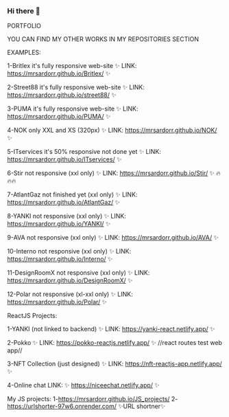 ### Hi there 👋

PORTFOLIO    

YOU CAN FIND MY OTHER WORKS IN MY REPOSITORIES SECTION

EXAMPLES:

1-Britlex it's fully responsive web-site ✨ LINK: https://mrsardorr.github.io/Britlex/ ✨  

2-Street88 it's fully responsive web-site ✨ LINK: https://mrsardorr.github.io/street88/ ✨  

3-PUMA it's fully responsive web-site ✨ LINK: https://mrsardorr.github.io/PUMA/ ✨

4-NOK only XXL and XS (320px) ✨ LINK: https://mrsardorr.github.io/NOK/ ✨

5-ITservices it's 50% responsive not done yet ✨ LINK: https://mrsardorr.github.io/ITservices/ ✨

6-Stir not responsive (xxl only) ✨ LINK: https://mrsardorr.github.io/Stir/  ✨       🔥🔥🔥

7-AtlantGaz not finished yet (xxl only) ✨ LINK: https://mrsardorr.github.io/AtlantGaz/ ✨

8-YANKI not responsive (xxl only) ✨ LINK: https://mrsardorr.github.io/YANKI/ ✨

9-AVA not responsive (xxl only) ✨ LINK: https://mrsardorr.github.io/AVA/ ✨

10-Interno not responsive (xxl only) ✨ LINK: https://mrsardorr.github.io/Interno/ ✨

11-DesignRoomX not responsive (xxl only) ✨ LINK: https://mrsardorr.github.io/DesignRoomX/ ✨

12-Polar not responsive (xl-xxl only) ✨ LINK: https://mrsardorr.github.io/Polar/ ✨

ReactJS Projects:

1-YANKI (not linked to backend) ✨ LINK: https://yanki-react.netlify.app/ ✨

2-Pokko ✨ LINK: https://pokko-reactjs.netlify.app/ ✨  //react routes test web app//

3-NFT Collection (just designed) ✨ LINK: https://nft-reactjs-app.netlify.app/ ✨  

4-Online chat LINK: ✨ https://niceechat.netlify.app/ ✨


My JS projects: 
1-https://mrsardorr.github.io/JS_projects/
2-https://urlshorter-97w6.onrender.com/ ✨URL shortner✨


